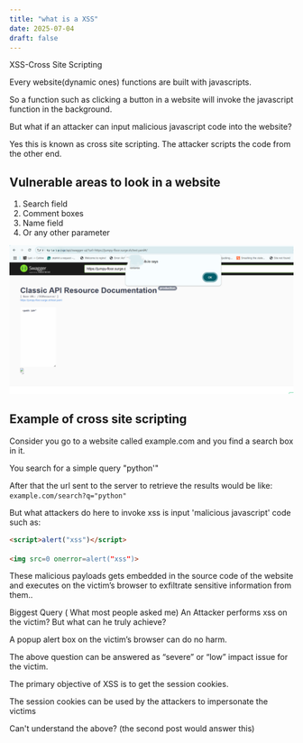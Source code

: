 ```yaml
---
title: "what is a XSS"
date: 2025-07-04
draft: false
---
```


XSS-Cross Site Scripting

Every website(dynamic ones) functions are built with javascripts.

So a function such as clicking a button in a website will invoke the javascript function in the background.

But what if an attacker can input malicious javascript code into the website?

Yes this is known as cross site scripting. The attacker scripts the code from the other end.

## Vulnerable areas to look in a website

1. Search field  
2. Comment boxes  
3. Name field  
4. Or any other parameter  

![Search field example](https://raw.githubusercontent.com/slvignesh05/website/refs/heads/main/content/posts/images/xss-i.png)

## Example of cross site scripting

Consider you go to a website called example.com and you find a search box in it.

You search for a simple query "python'"

After that the url sent to the server to retrieve the results would be like:  
`example.com/search?q="python"`

But what attackers do here to invoke xss is input 'malicious javascript' code such as:

```html
<script>alert("xss")</script>

<img src=0 onerror=alert("xss")>

```

These malicious payloads gets embedded in the source code of the website and executes on the victim’s browser to exfiltrate sensitive information from them..

Biggest Query ( What most people asked me)
An Attacker performs xss on the victim? But what can he truly achieve?

A popup alert box on the victim’s browser can do no harm.

The above question can be answered as “severe” or “low” impact issue for the victim.

The primary objective of XSS is to get the session cookies.

The session cookies can be used by the attackers to impersonate the victims

Can't understand the above? (the second post would answer this)
